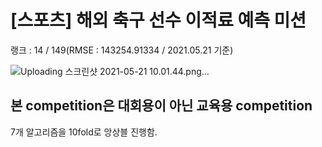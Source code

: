 # [스포츠] 해외 축구 선수 이적료 예측 미션

랭크 : 14 / 149(RMSE : 143254.91334 / 2021.05.21 기준)

![Uploading 스크린샷 2021-05-21 10.01.44.png…]()

## 본 competition은 대회용이 아닌 교육용 competition


7개 알고리즘을 10fold로 앙상블 진행함.

